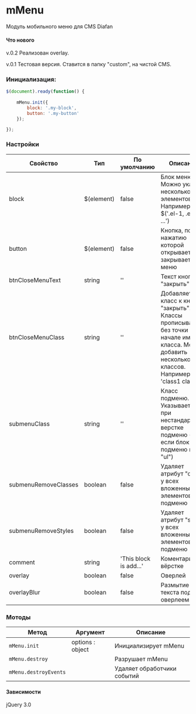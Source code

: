 # mMenu
Модуль мобильного меню для CMS Diafan

#### Что нового
v.0.2 Реализован overlay.

v.0.1 Тестовая версия. Ставится в папку "custom", на чистой CMS.

### Инициализация:
```javascript
$(document).ready(function() {
	
	mMenu.init({
		block: '.my-block',
		button: '.my-button'
	});

});
```

### Настройки

Свойство | Тип | По умолчанию | Описание
------ | ---- | ------- | -----------
block | $(element) | false | Блок меню. Можно указать несколько элементов. Например: $('.el-1, .el-2, ...')
button | $(element) | false | Кнопка, по нажатию которой открывается/закрывается меню
btnCloseMenuText | string | '' | Текст кнопки "закрыть"
btnCloseMenuClass | string | '' | Добавляет класс к кнопке "закрыть". Классы прописываются без точки в начале имени класса. Можно добавить несколько классов. Например: 'class1 class2'.
submenuClass | string | '' | Класс подменю. Указывается при нестандартной верстке подменю (т.е если блок подменю не "ul")
submenuRemoveClasses | boolean | false | Удаляет атрибут "class" у всех вложенных элементов подменю
submenuRemoveStyles | boolean | false | Удаляет атрибут "style" у всех вложенных элементов подменю
comment | string | 'This block is add...' | Коментарий в вёрстке
overlay | boolean | false | Оверлей
overlayBlur | boolean | false | Размытие текста под оверлеем

### Мотоды

Метод | Аргумент | Описание
------ | -------- | -----------
`mMenu.init` | options : object | Инициализирует mMenu
`mMenu.destroy` | | Разрушает mMenu
`mMenu.destroyEvents` | | Удаляет обработчики событий

#### Зависимости

jQuery 3.0